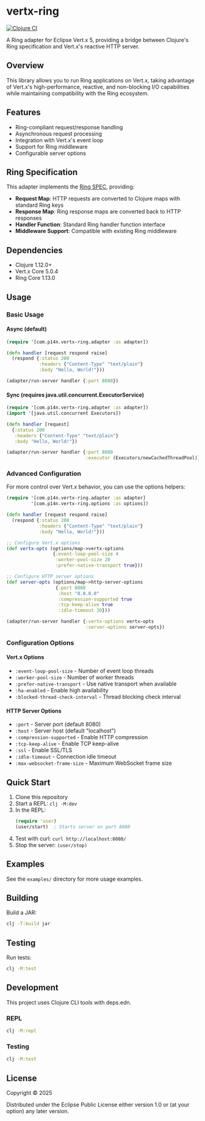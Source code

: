 # vertx-ring
[![Clojure CI](https://github.com/p14n/vertx-ring/actions/workflows/clojure.yml/badge.svg)](https://github.com/p14n/vertx-ring/actions/workflows/clojure.yml)

A Ring adapter for Eclipse Vert.x 5, providing a bridge between Clojure's Ring specification and Vert.x's reactive HTTP server.

## Overview

This library allows you to run Ring applications on Vert.x, taking advantage of Vert.x's high-performance, reactive, and non-blocking I/O capabilities while maintaining compatibility with the Ring ecosystem.

## Features

- Ring-compliant request/response handling
- Asynchronous request processing
- Integration with Vert.x's event loop
- Support for Ring middleware
- Configurable server options

## Ring Specification

This adapter implements the [Ring SPEC](https://github.com/ring-clojure/ring/blob/master/SPEC.md), providing:

- **Request Map**: HTTP requests are converted to Clojure maps with standard Ring keys
- **Response Map**: Ring response maps are converted back to HTTP responses
- **Handler Function**: Standard Ring handler function interface
- **Middleware Support**: Compatible with existing Ring middleware

## Dependencies

- Clojure 1.12.0+
- Vert.x Core 5.0.4
- Ring Core 1.13.0

## Usage

### Basic Usage

#### Async (default)
```clojure
(require '[com.p14n.vertx-ring.adapter :as adapter])

(defn handler [request respond raise]
  (respond {:status 200
            :headers {"Content-Type" "text/plain"}
            :body "Hello, World!"}))

(adapter/run-server handler {:port 8080})
```

#### Sync (requires java.util.concurrent.ExecutorService)
```clojure
(require '[com.p14n.vertx-ring.adapter :as adapter])
(import '[java.util.concurrent Executors])

(defn handler [request]
  {:status 200
   :headers {"Content-Type" "text/plain"}
   :body "Hello, World!"})

(adapter/run-server handler {:port 8080
                             :executor (Executors/newCachedThreadPool)})
```

### Advanced Configuration

For more control over Vert.x behavior, you can use the options helpers:

```clojure
(require '[com.p14n.vertx-ring.adapter :as adapter]
         '[com.p14n.vertx-ring.options :as options])

(defn handler [request respond raise]
  (respond {:status 200
            :headers {"Content-Type" "text/plain"}
            :body "Hello, World!"}))

;; Configure Vert.x options
(def vertx-opts (options/map->vertx-options
                 {:event-loop-pool-size 4
                  :worker-pool-size 20
                  :prefer-native-transport true}))

;; Configure HTTP server options
(def server-opts (options/map->http-server-options
                  {:port 8080
                   :host "0.0.0.0"
                   :compression-supported true
                   :tcp-keep-alive true
                   :idle-timeout 30}))

(adapter/run-server handler {:vertx-options vertx-opts
                             :server-options server-opts})
```

### Configuration Options

#### Vert.x Options
- `:event-loop-pool-size` - Number of event loop threads
- `:worker-pool-size` - Number of worker threads
- `:prefer-native-transport` - Use native transport when available
- `:ha-enabled` - Enable high availability
- `:blocked-thread-check-interval` - Thread blocking check interval

#### HTTP Server Options
- `:port` - Server port (default 8080)
- `:host` - Server host (default "localhost")
- `:compression-supported` - Enable HTTP compression
- `:tcp-keep-alive` - Enable TCP keep-alive
- `:ssl` - Enable SSL/TLS
- `:idle-timeout` - Connection idle timeout
- `:max-websocket-frame-size` - Maximum WebSocket frame size

## Quick Start

1. Clone this repository
2. Start a REPL: `clj -M:dev`
3. In the REPL:
   ```clojure
   (require 'user)
   (user/start)  ; Starts server on port 8080
   ```
4. Test with curl: `curl http://localhost:8080/`
5. Stop the server: `(user/stop)`

## Examples

See the `examples/` directory for more usage examples.

## Building

Build a JAR:
```bash
clj -T:build jar
```

## Testing

Run tests:
```bash
clj -M:test
```

## Development

This project uses Clojure CLI tools with deps.edn.

### REPL

```bash
clj -M:repl
```

### Testing

```bash
clj -M:test
```

## License

Copyright © 2025

Distributed under the Eclipse Public License either version 1.0 or (at your option) any later version.
